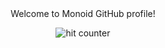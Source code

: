 <div align="center">
Welcome to Monoid GitHub profile!
</div>

<div align="center">
<p></p>
<img src="https://profile-counter.glitch.me/MonoidDev/count.svg" alt="hit counter" align="center">
</div>
